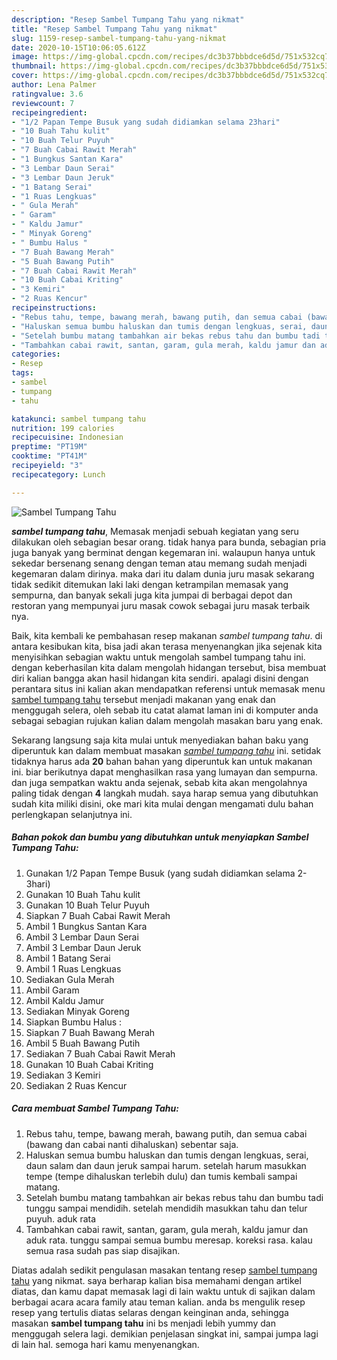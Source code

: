 ```yaml
---
description: "Resep Sambel Tumpang Tahu yang nikmat"
title: "Resep Sambel Tumpang Tahu yang nikmat"
slug: 1159-resep-sambel-tumpang-tahu-yang-nikmat
date: 2020-10-15T10:06:05.612Z
image: https://img-global.cpcdn.com/recipes/dc3b37bbbdce6d5d/751x532cq70/sambel-tumpang-tahu-foto-resep-utama.jpg
thumbnail: https://img-global.cpcdn.com/recipes/dc3b37bbbdce6d5d/751x532cq70/sambel-tumpang-tahu-foto-resep-utama.jpg
cover: https://img-global.cpcdn.com/recipes/dc3b37bbbdce6d5d/751x532cq70/sambel-tumpang-tahu-foto-resep-utama.jpg
author: Lena Palmer
ratingvalue: 3.6
reviewcount: 7
recipeingredient:
- "1/2 Papan Tempe Busuk yang sudah didiamkan selama 23hari"
- "10 Buah Tahu kulit"
- "10 Buah Telur Puyuh"
- "7 Buah Cabai Rawit Merah"
- "1 Bungkus Santan Kara"
- "3 Lembar Daun Serai"
- "3 Lembar Daun Jeruk"
- "1 Batang Serai"
- "1 Ruas Lengkuas"
- " Gula Merah"
- " Garam"
- " Kaldu Jamur"
- " Minyak Goreng"
- " Bumbu Halus "
- "7 Buah Bawang Merah"
- "5 Buah Bawang Putih"
- "7 Buah Cabai Rawit Merah"
- "10 Buah Cabai Kriting"
- "3 Kemiri"
- "2 Ruas Kencur"
recipeinstructions:
- "Rebus tahu, tempe, bawang merah, bawang putih, dan semua cabai (bawang dan cabai nanti dihaluskan) sebentar saja."
- "Haluskan semua bumbu haluskan dan tumis dengan lengkuas, serai, daun salam dan daun jeruk sampai harum. setelah harum masukkan tempe (tempe dihaluskan terlebih dulu) dan tumis kembali sampai matang."
- "Setelah bumbu matang tambahkan air bekas rebus tahu dan bumbu tadi tunggu sampai mendidih. setelah mendidih masukkan tahu dan telur puyuh. aduk rata"
- "Tambahkan cabai rawit, santan, garam, gula merah, kaldu jamur dan aduk rata. tunggu sampai semua bumbu meresap. koreksi rasa. kalau semua rasa sudah pas siap disajikan."
categories:
- Resep
tags:
- sambel
- tumpang
- tahu

katakunci: sambel tumpang tahu 
nutrition: 199 calories
recipecuisine: Indonesian
preptime: "PT19M"
cooktime: "PT41M"
recipeyield: "3"
recipecategory: Lunch

---
```



![Sambel Tumpang Tahu](https://img-global.cpcdn.com/recipes/dc3b37bbbdce6d5d/751x532cq70/sambel-tumpang-tahu-foto-resep-utama.jpg)

<b><i>sambel tumpang tahu</i></b>, Memasak menjadi sebuah kegiatan yang seru dilakukan oleh sebagian besar orang. tidak hanya para bunda, sebagian pria juga banyak yang berminat dengan kegemaran ini. walaupun hanya untuk sekedar bersenang senang dengan teman atau memang sudah menjadi kegemaran dalam dirinya. maka dari itu dalam dunia juru masak sekarang tidak sedikit ditemukan laki laki dengan ketrampilan memasak yang sempurna, dan banyak sekali juga kita jumpai di berbagai depot dan restoran yang mempunyai juru masak cowok sebagai juru masak terbaik nya.



Baik, kita kembali ke pembahasan resep makanan <i>sambel tumpang tahu</i>. di antara kesibukan kita, bisa jadi akan terasa menyenangkan jika sejenak kita menyisihkan sebagian waktu untuk mengolah sambel tumpang tahu ini. dengan keberhasilan kita dalam mengolah hidangan tersebut, bisa membuat diri kalian bangga akan hasil hidangan kita sendiri. apalagi disini dengan perantara situs ini kalian akan mendapatkan referensi untuk memasak menu <u>sambel tumpang tahu</u> tersebut menjadi makanan yang enak dan menggugah selera, oleh sebab itu catat alamat laman ini di komputer anda sebagai sebagian rujukan kalian dalam mengolah masakan baru yang enak.


Sekarang langsung saja kita mulai untuk menyediakan bahan baku yang diperuntuk kan dalam membuat masakan <u><i>sambel tumpang tahu</i></u> ini. setidak tidaknya harus ada <b>20</b> bahan bahan yang diperuntuk kan untuk makanan ini. biar berikutnya dapat menghasilkan rasa yang lumayan dan sempurna. dan juga sempatkan waktu anda sejenak, sebab kita akan mengolahnya paling tidak dengan <b>4</b> langkah mudah. saya harap semua yang dibutuhkan sudah kita miliki disini, oke mari kita mulai dengan mengamati dulu bahan perlengkapan selanjutnya ini.

<!--inarticleads1-->

##### Bahan pokok dan bumbu yang dibutuhkan untuk menyiapkan Sambel Tumpang Tahu:

1. Gunakan 1/2 Papan Tempe Busuk (yang sudah didiamkan selama 2-3hari)
1. Gunakan 10 Buah Tahu kulit
1. Gunakan 10 Buah Telur Puyuh
1. Siapkan 7 Buah Cabai Rawit Merah
1. Ambil 1 Bungkus Santan Kara
1. Ambil 3 Lembar Daun Serai
1. Ambil 3 Lembar Daun Jeruk
1. Ambil 1 Batang Serai
1. Ambil 1 Ruas Lengkuas
1. Sediakan  Gula Merah
1. Ambil  Garam
1. Ambil  Kaldu Jamur
1. Sediakan  Minyak Goreng
1. Siapkan  Bumbu Halus :
1. Siapkan 7 Buah Bawang Merah
1. Ambil 5 Buah Bawang Putih
1. Sediakan 7 Buah Cabai Rawit Merah
1. Gunakan 10 Buah Cabai Kriting
1. Sediakan 3 Kemiri
1. Sediakan 2 Ruas Kencur




<!--inarticleads2-->

##### Cara membuat Sambel Tumpang Tahu:

1. Rebus tahu, tempe, bawang merah, bawang putih, dan semua cabai (bawang dan cabai nanti dihaluskan) sebentar saja.
1. Haluskan semua bumbu haluskan dan tumis dengan lengkuas, serai, daun salam dan daun jeruk sampai harum. setelah harum masukkan tempe (tempe dihaluskan terlebih dulu) dan tumis kembali sampai matang.
1. Setelah bumbu matang tambahkan air bekas rebus tahu dan bumbu tadi tunggu sampai mendidih. setelah mendidih masukkan tahu dan telur puyuh. aduk rata
1. Tambahkan cabai rawit, santan, garam, gula merah, kaldu jamur dan aduk rata. tunggu sampai semua bumbu meresap. koreksi rasa. kalau semua rasa sudah pas siap disajikan.




Diatas adalah sedikit pengulasan masakan tentang resep <u>sambel tumpang tahu</u> yang nikmat. saya berharap kalian bisa memahami dengan artikel diatas, dan kamu dapat memasak lagi di lain waktu untuk di sajikan dalam berbagai acara acara family atau teman kalian. anda bs mengulik resep resep yang tertulis diatas selaras dengan keinginan anda, sehingga masakan <b>sambel tumpang tahu</b> ini bs menjadi lebih yummy dan menggugah selera lagi. demikian penjelasan singkat ini, sampai jumpa lagi di lain hal. semoga hari kamu menyenangkan.
